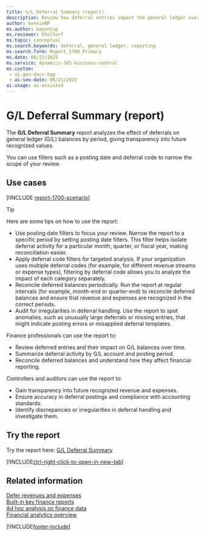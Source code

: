 ```yaml
---
title: G/L Deferral Summary (report)
description: Review how deferral entries impact the general ledger over time and reconcile deferred balances. This report summarizes deferred revenue and expense postings across G/L accounts, with filters for posting date and deferral code to focus your review.
author: kennieNP
ms.author: kepontop
ms.reviewer: bholtorf
ms.topic: conceptual
ms.search.keywords: deferral, general ledger, reporting
ms.search.form: Report_1700_Primary
ms.date: 06/21/2025
ms.service: dynamics-365-business-central
ms.custom:
 - ai-gen-docs-bap
 - ai-seo-date: 06/21/2025
ai.usage: ai-assisted
---
```


# G/L Deferral Summary (report)

The **G/L Deferral Summary** report analyzes the effect of deferrals on general ledger (G/L) balances by period, giving transparency into future recognized values.

You can use filters such as a posting date and deferral code to narrow the scope of your review.

## Use cases

[!INCLUDE [report-1700-scenario](../includes/report-1700-scenario-include.md)]

> [!TIP]
> Here are some tips on how to use the report:
>
> * Use posting date filters to focus your review. Narrow the report to a specific period by setting posting date filters. This filter helps isolate deferral activity for a particular month, quarter, or fiscal year, making reconciliation easier.
> * Apply deferral code filters for targeted analysis. If your organization uses multiple deferral codes (for example, for different revenue streams or expense types), filtering by deferral code allows you to analyze the impact of each category separately.
> * Reconcile deferred balances periodically. Run the report at regular intervals (for example, month-end or quarter-end) to reconcile deferred balances and ensure that revenue and expenses are recognized in the correct periods.
> * Audit for irregularities in deferral handling. Use the report to spot anomalies, such as unusually large deferrals or missing entries, that might indicate posting errors or misapplied deferral templates.

Finance professionals can use the report to:

* Review deferred entries and their impact on G/L balances over time.
* Summarize deferral activity by G/L account and posting period.
* Reconcile deferred balances and understand how they affect financial reporting.

Controllers and auditors can use the report to:

* Gain transparency into future recognized revenue and expenses.
* Ensure accuracy in deferral postings and compliance with accounting standards.
* Identify discrepancies or irregularities in deferral handling and investigate them.

## Try the report

Try the report here: [G/L Deferral Summary](https://businesscentral.dynamics.com?report=1700)

[!INCLUDE[ctrl-right-click-to-open-in-new-tab](../includes/ctrl-right-click-to-open-in-new-tab.md)]

## Related information

[Defer revenues and expenses](../finance-how-defer-revenue-expenses.md)  
[Built-in key finance reports](../finance-reports.md)  
[Ad hoc analysis on finance data](../ad-hoc-analysis-finance.md)  
[Financial analytics overview](../bi.md)  

[!INCLUDE[footer-include](../includes/footer-banner.md)]
